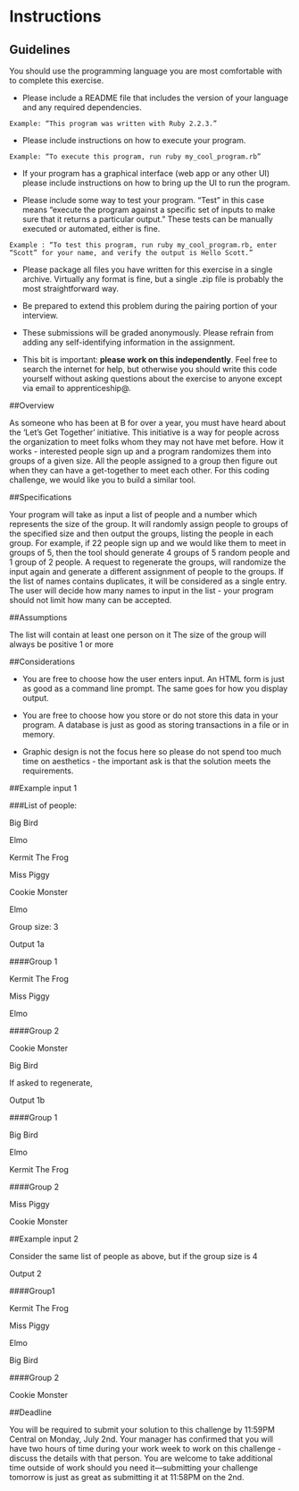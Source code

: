 # Instructions

## Guidelines

You should use the programming language you are most comfortable with to complete this exercise.

- Please include a README file that includes the version of your language and any required dependencies.

`Example: “This program was written with Ruby 2.2.3.”`

- Please include instructions on how to execute your program.

`Example: “To execute this program, run ruby my_cool_program.rb”`

- If your program has a graphical interface (web app or any other UI) please include instructions on how to bring up the UI to run the program.

- Please include some way to test your program. “Test” in this case means “execute the program against a specific set of inputs to make sure that it returns a particular output.” These tests can be manually executed or automated, either is fine.

`Example : “To test this program, run ruby my_cool_program.rb, enter “Scott” for your name, and verify the output is Hello Scott.”`

- Please package all files you have written for this exercise in a single archive. Virtually any format is fine, but a single .zip file is probably the most straightforward way.

- Be prepared to extend this problem during the pairing portion of your interview.

- These submissions will be graded anonymously. Please refrain from adding any self-identifying information in the assignment.

- This bit is important: **please work on this independently**. Feel free to search the internet for help, but otherwise you should write this code yourself without asking questions about the exercise to anyone except via email to apprenticeship@.

##Overview

As someone who has been at B for over a year, you must have heard about the ‘Let’s Get Together’ initiative. This initiative is a way for people across the organization to meet folks whom they may not have met before. How it works - interested people sign up and a program randomizes them into groups of a given size. All the people assigned to a group then figure out when they can have a get-together to meet each other. For this coding challenge, we would like you to build a similar tool.

##Specifications

Your program will take as input a list of people and a number which represents the size of the group. It will randomly assign people to groups of the specified size and then output the groups, listing the people in each group. For example, if 22 people sign up and we would like them to meet in groups of 5, then the tool should generate 4 groups of 5 random people and 1 group of 2 people. A request to regenerate the groups, will randomize the input again and generate a different assignment of people to the groups. If the list of names contains duplicates, it will be considered as a single entry. The user will decide how many names to input in the list - your program should not limit how many can be accepted.

##Assumptions

The list will contain at least one person on it
The size of the group will always be positive 1 or more

##Considerations

- You are free to choose how the user enters input. An HTML form is just as good as a command line prompt. The same goes for how you display output.

- You are free to choose how you store or do not store this data in your program. A database is just as good as storing transactions in a file or in memory.

- Graphic design is not the focus here so please do not spend too much time on aesthetics - the important ask is that the solution meets the requirements.

##Example input 1

###List of people:

Big Bird

Elmo

Kermit The Frog

Miss Piggy

Cookie Monster

Elmo

 

Group size: 3

Output 1a

####Group 1

Kermit The Frog

Miss Piggy

Elmo

 

####Group 2

Cookie Monster

Big Bird

 

If asked to regenerate,

Output 1b

####Group 1

Big Bird

Elmo

Kermit The Frog

 

####Group 2

Miss Piggy

Cookie Monster


##Example input 2

Consider the same list of people as above, but if the group size is 4

Output 2

####Group1

Kermit The Frog

Miss Piggy

Elmo

Big Bird

 

####Group 2

Cookie Monster

 

##Deadline

You will be required to submit your solution to this challenge by 11:59PM Central on Monday, July 2nd. Your manager has confirmed that you will have two hours of time during your work week to work on this challenge - discuss the details with that person. You are welcome to take additional time outside of work should you need it—submitting your challenge tomorrow is just as great as submitting it at 11:58PM on the 2nd.